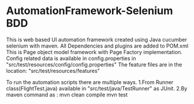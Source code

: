 # AutomationFramework-Selenium BDD

This is web based UI automation framework created using Java cucumber selenium with maven.
All Dependencies and plugins are added to POM.xml
This is Page object model framework with Page Factory implementation.
Config related data is available in config.properties in "src/test/resources/config/config.properties"
The feature files are in the location: "src/test/resources/features"

To run the automation scripts there are multiple ways.
1.From Runner class(FlightTest.java) available in "src/test/java/TestRunner" as JUnit.
2.By maven command as :
	mvn clean compile
	mvn test
